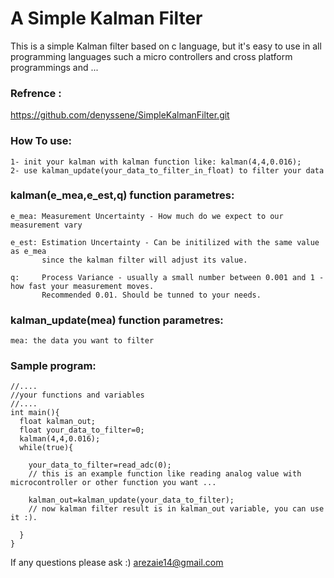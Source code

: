# A Simple Kalman Filter

This is a simple Kalman filter based on c language, but it's easy to use in all programming languages such a micro controllers and cross platform programmings and ...

### Refrence :
https://github.com/denyssene/SimpleKalmanFilter.git


### How To use:

```
1- init your kalman with kalman function like: kalman(4,4,0.016);
2- use kalman_update(your_data_to_filter_in_float) to filter your data
```

### kalman(e_mea,e_est,q) function parametres:

```
e_mea: Measurement Uncertainty - How much do we expect to our measurement vary

e_est: Estimation Uncertainty - Can be initilized with the same value as e_mea
       since the kalman filter will adjust its value.
       
q:     Process Variance - usually a small number between 0.001 and 1 - how fast your measurement moves. 
       Recommended 0.01. Should be tunned to your needs.
```

### kalman_update(mea) function parametres:

```
mea: the data you want to filter
```

### Sample program:
```
//....
//your functions and variables
//....
int main(){
  float kalman_out;
  float your_data_to_filter=0;
  kalman(4,4,0.016);
  while(true){
    
    your_data_to_filter=read_adc(0);  
    // this is an example function like reading analog value with microcontroller or other function you want ...
    
    kalman_out=kalman_update(your_data_to_filter);
    // now kalman filter result is in kalman_out variable, you can use it :).
  
  }
}
```

If any questions please ask :)
arezaie14@gmail.com
